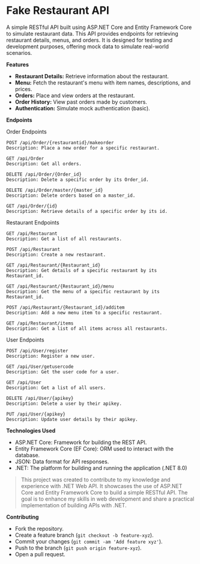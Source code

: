 # Fake Restaurant API

A simple RESTful API built using ASP.NET Core and Entity Framework Core to simulate restaurant data. This API provides endpoints for retrieving restaurant details, menus, and orders. It is designed for testing and development purposes, offering mock data to simulate real-world scenarios.

**Features**

  - **Restaurant Details:** Retrieve information about the restaurant.
  - **Menu:** Fetch the restaurant's menu with item names, descriptions, and prices.
  - **Orders:** Place and view orders at the restaurant.
  - **Order History:** View past orders made by customers.
  - **Authentication:** Simulate mock authentication (basic).
    
**Endpoints**

Order Endpoints

    POST /api/Order/{restaurantid}/makeorder
    Description: Place a new order for a specific restaurant.

    GET /api/Order
    Description: Get all orders.

    DELETE /api/Order/{Order_id}
    Description: Delete a specific order by its Order_id.

    DELETE /api/Order/master/{master_id}
    Description: Delete orders based on a master_id.

    GET /api/Order/{id}
    Description: Retrieve details of a specific order by its id.

Restaurant Endpoints

    GET /api/Restaurant
    Description: Get a list of all restaurants.

    POST /api/Restaurant
    Description: Create a new restaurant.

    GET /api/Restaurant/{Restaurant_id}
    Description: Get details of a specific restaurant by its Restaurant_id.

    GET /api/Restaurant/{Restaurant_id}/menu
    Description: Get the menu of a specific restaurant by its Restaurant_id.

    POST /api/Restaurant/{Restaurant_id}/additem
    Description: Add a new menu item to a specific restaurant.

    GET /api/Restaurant/items
    Description: Get a list of all items across all restaurants.

User Endpoints

    POST /api/User/register
    Description: Register a new user.

    GET /api/User/getusercode
    Description: Get the user code for a user.

    GET /api/User
    Description: Get a list of all users.

    DELETE /api/User/{apikey}
    Description: Delete a user by their apikey.

    PUT /api/User/{apikey}
    Description: Update user details by their apikey.

**Technologies Used**

  - ASP.NET Core: Framework for building the REST API.
  - Entity Framework Core (EF Core): ORM used to interact with the database.
  - JSON: Data format for API responses.
  - .NET: The platform for building and running the application (.NET 8.0)


> This project was created to contribute to my knowledge and experience with .NET Web API. It showcases the use of ASP.NET Core and Entity Framework Core to build a simple RESTful API. The goal is to enhance my skills in web development and share a practical implementation of building APIs with .NET.

**Contributing**

  - Fork the repository.
  - Create a feature branch (`git checkout -b feature-xyz`).
  - Commit your changes (`git commit -am 'Add feature xyz'`).
  - Push to the branch (`git push origin feature-xyz`).
  - Open a pull request.
